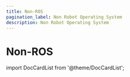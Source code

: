 ```yaml
---
title: Non-ROS
pagination_label: Non Robot Operating System
description: Non Robot Operating System
---
```


# Non-ROS

import DocCardList from '@theme/DocCardList';

<DocCardList />
